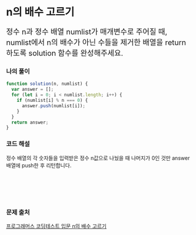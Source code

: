 # n의 배수 고르기

<p style='font-size: 20px'>정수 n과 정수 배열 numlist가 매개변수로 주어질 때, numlist에서 n의 배수가 아닌 수들을 제거한 배열을 return하도록 solution 함수를 완성해주세요.</p>

### 나의 풀이

```javascript
function solution(n, numlist) {
  var answer = [];
  for (let i = 0; i < numlist.length; i++) {
    if (numlist[i] % n === 0) {
      answer.push(numlist[i]);
    }
  }
  return answer;
}
```

### 코드 해설

정수 배열의 각 숫자들을 입력받은 정수 n값으로 나눴을 때 나머지가 0인 것만 answer배열에 push한 후 리턴합니다.

<br />
<br />
<br />
<br />

### 문제 출처

<a href='https://school.programmers.co.kr/learn/courses/30/lessons/120905'>프로그래머스 코딩테스트 입문 n의 배수 고르기</a>
